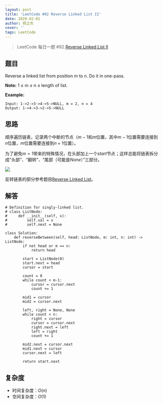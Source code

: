 ```yaml
---
layout: post
title: 'LeetCode #92 Reverse Linked List II'
date: 2020-02-01
author: 郑之杰
cover: ''
tags: LeetCode
---
```


> LeetCode 每日一题 #92.[Reverse Linked List II](https://leetcode-cn.com/problems/reverse-linked-list-ii/)

## 题目
Reverse a linked list from position m to n. Do it in one-pass.

**Note:** 1 ≤ m ≤ n ≤ length of list.

**Example:**
```
Input: 1->2->3->4->5->NULL, m = 2, n = 4
Output: 1->4->3->2->5->NULL
```

## 思路
顺序遍历链表，记录两个中断的节点（$m-1$和$m$位置，其中$m-1$位置需要连接到$n$位置，$m$位置需要连接到$n+1$位置）。

为了避免$m=1$带来的特殊情况，在头部加上一个$start$节点；这样总能将链表拆分成“头部”、“翻转”、“尾部（可能是$None$）”三部分。

![](https://pic.downk.cc/item/5f3debba14195aa5944f1c5e.jpg)

反转链表的部分参考题目[Reverse Linked List](https://0809zheng.github.io/2020/02/01/0206.html)。

## 解答
```
# Definition for singly-linked list.
# class ListNode:
#     def __init__(self, x):
#         self.val = x
#         self.next = None

class Solution:
    def reverseBetween(self, head: ListNode, m: int, n: int) -> ListNode:
        if not head or m == n:
            return head

        start = ListNode(0)
        start.next = head
        cursor = start

        count = 0
        while count < m-1:
            cursor = cursor.next
            count += 1

        mid1 = cursor
        mid2 = cursor.next

        left, right = None, None
        while count < n:
            right = cursor
            cursor = cursor.next
            right.next = left
            left = right
            count += 1

        mid2.next = cursor.next
        mid1.next = cursor
        cursor.next = left

        return start.next
```

## 复杂度
- 时间复杂度：$O(n)$
- 空间复杂度：$O(1)$